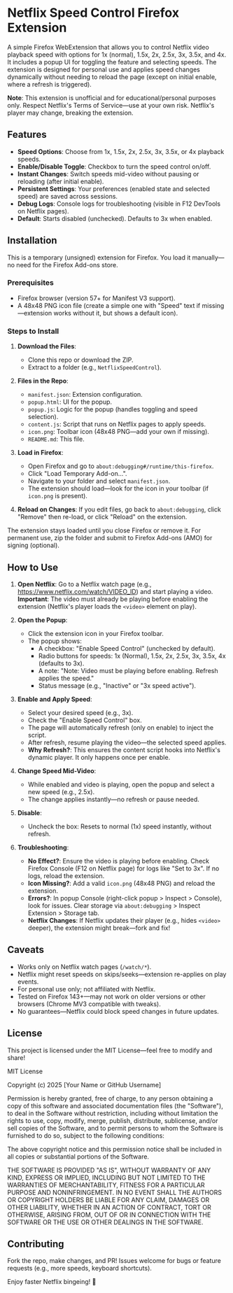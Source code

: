 # Netflix Speed Control Firefox Extension

A simple Firefox WebExtension that allows you to control Netflix video playback speed with options for 1x (normal), 1.5x, 2x, 2.5x, 3x, 3.5x, and 4x. It includes a popup UI for toggling the feature and selecting speeds. The extension is designed for personal use and applies speed changes dynamically without needing to reload the page (except on initial enable, where a refresh is triggered).

**Note**: This extension is unofficial and for educational/personal purposes only. Respect Netflix's Terms of Service—use at your own risk. Netflix's player may change, breaking the extension.

## Features
- **Speed Options**: Choose from 1x, 1.5x, 2x, 2.5x, 3x, 3.5x, or 4x playback speeds.
- **Enable/Disable Toggle**: Checkbox to turn the speed control on/off.
- **Instant Changes**: Switch speeds mid-video without pausing or reloading (after initial enable).
- **Persistent Settings**: Your preferences (enabled state and selected speed) are saved across sessions.
- **Debug Logs**: Console logs for troubleshooting (visible in F12 DevTools on Netflix pages).
- **Default**: Starts disabled (unchecked). Defaults to 3x when enabled.

## Installation
This is a temporary (unsigned) extension for Firefox. You load it manually—no need for the Firefox Add-ons store.

### Prerequisites
- Firefox browser (version 57+ for Manifest V3 support).
- A 48x48 PNG icon file (create a simple one with "Speed" text if missing—extension works without it, but shows a default icon).

### Steps to Install
1. **Download the Files**:
   - Clone this repo or download the ZIP.
   - Extract to a folder (e.g., `NetflixSpeedControl`).

2. **Files in the Repo**:
   - `manifest.json`: Extension configuration.
   - `popup.html`: UI for the popup.
   - `popup.js`: Logic for the popup (handles toggling and speed selection).
   - `content.js`: Script that runs on Netflix pages to apply speeds.
   - `icon.png`: Toolbar icon (48x48 PNG—add your own if missing).
   - `README.md`: This file.

3. **Load in Firefox**:
   - Open Firefox and go to `about:debugging#/runtime/this-firefox`.
   - Click "Load Temporary Add-on...".
   - Navigate to your folder and select `manifest.json`.
   - The extension should load—look for the icon in your toolbar (if `icon.png` is present).

4. **Reload on Changes**: If you edit files, go back to `about:debugging`, click "Remove" then re-load, or click "Reload" on the extension.

The extension stays loaded until you close Firefox or remove it. For permanent use, zip the folder and submit to Firefox Add-ons (AMO) for signing (optional).

## How to Use
1. **Open Netflix**: Go to a Netflix watch page (e.g., https://www.netflix.com/watch/VIDEO_ID) and start playing a video. **Important**: The video must already be playing before enabling the extension (Netflix's player loads the `<video>` element on play).

2. **Open the Popup**:
   - Click the extension icon in your Firefox toolbar.
   - The popup shows:
     - A checkbox: "Enable Speed Control" (unchecked by default).
     - Radio buttons for speeds: 1x (Normal), 1.5x, 2x, 2.5x, 3x, 3.5x, 4x (defaults to 3x).
     - A note: "Note: Video must be playing before enabling. Refresh applies the speed."
     - Status message (e.g., "Inactive" or "3x speed active").

3. **Enable and Apply Speed**:
   - Select your desired speed (e.g., 3x).
   - Check the "Enable Speed Control" box.
   - The page will automatically refresh (only on enable) to inject the script.
   - After refresh, resume playing the video—the selected speed applies.
   - **Why Refresh?**: This ensures the content script hooks into Netflix's dynamic player. It only happens once per enable.

4. **Change Speed Mid-Video**:
   - While enabled and video is playing, open the popup and select a new speed (e.g., 2.5x).
   - The change applies instantly—no refresh or pause needed.

5. **Disable**:
   - Uncheck the box: Resets to normal (1x) speed instantly, without refresh.

6. **Troubleshooting**:
   - **No Effect?**: Ensure the video is playing before enabling. Check Firefox Console (F12 on Netflix page) for logs like "Set to 3x". If no logs, reload the extension.
   - **Icon Missing?**: Add a valid `icon.png` (48x48 PNG) and reload the extension.
   - **Errors?**: In popup Console (right-click popup > Inspect > Console), look for issues. Clear storage via `about:debugging` > Inspect Extension > Storage tab.
   - **Netflix Changes**: If Netflix updates their player (e.g., hides `<video>` deeper), the extension might break—fork and fix!

## Caveats
- Works only on Netflix watch pages (`/watch/*`).
- Netflix might reset speeds on skips/seeks—extension re-applies on play events.
- For personal use only; not affiliated with Netflix.
- Tested on Firefox 143+—may not work on older versions or other browsers (Chrome MV3 compatible with tweaks).
- No guarantees—Netflix could block speed changes in future updates.

## License
This project is licensed under the MIT License—feel free to modify and share!

MIT License

Copyright (c) 2025 [Your Name or GitHub Username]

Permission is hereby granted, free of charge, to any person obtaining a copy of this software and associated documentation files (the "Software"), to deal in the Software without restriction, including without limitation the rights to use, copy, modify, merge, publish, distribute, sublicense, and/or sell copies of the Software, and to permit persons to whom the Software is furnished to do so, subject to the following conditions:

The above copyright notice and this permission notice shall be included in all copies or substantial portions of the Software.

THE SOFTWARE IS PROVIDED "AS IS", WITHOUT WARRANTY OF ANY KIND, EXPRESS OR IMPLIED, INCLUDING BUT NOT LIMITED TO THE WARRANTIES OF MERCHANTABILITY, FITNESS FOR A PARTICULAR PURPOSE AND NONINFRINGEMENT. IN NO EVENT SHALL THE AUTHORS OR COPYRIGHT HOLDERS BE LIABLE FOR ANY CLAIM, DAMAGES OR OTHER LIABILITY, WHETHER IN AN ACTION OF CONTRACT, TORT OR OTHERWISE, ARISING FROM, OUT OF OR IN CONNECTION WITH THE SOFTWARE OR THE USE OR OTHER DEALINGS IN THE SOFTWARE.

## Contributing
Fork the repo, make changes, and PR! Issues welcome for bugs or feature requests (e.g., more speeds, keyboard shortcuts).

Enjoy faster Netflix bingeing! 🚀
